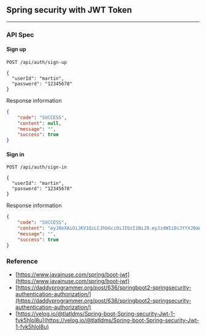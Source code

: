 ## Spring security with JWT Token

--- 

### API Spec

#### Sign up

```http request
POST /api/auth/sign-up

{
  "userId": "martin",
  "password": "12345678"
}
```

Response information

```json
{
    "code": "SUCCESS",
    "content": null,
    "message": "",
    "success": true
}
```

#### Sign in

```http request
POST /api/auth/sign-in

{
  "userId": "martin",
  "password": "12345678"
}
```

Response information

```json
{
    "code": "SUCCESS",
    "content": "eyJ0eXAiOiJKV1QiLCJhbGciOiJIUzI1NiJ9.eyJzdWIiOiJtYXJ0aW4iLCJyb2xlIjoiUk9MRV9VU0VSIiwidXNlciI6eyJ1c2VySWQiOiJtYXJ0aW4iLCJwZXJtaXNzaW9uIjoiUk9MRV9VU0VSIn19.DBzD86P7AZHNRels3Cv_wyRNvMpR3s-4DxjRuEBG2Q4",
    "message": "",
    "success": true
}
```

### Reference
- [https://www.javainuse.com/spring/boot-jwt](https://www.javainuse.com/spring/boot-jwt)
- [https://daddyprogrammer.org/post/636/springboot2-springsecurity-authentication-authorization/](https://daddyprogrammer.org/post/636/springboot2-springsecurity-authentication-authorization/)
- [https://velog.io/@tlatldms/Spring-boot-Spring-security-Jwt-1-fvk5hlol8u](https://velog.io/@tlatldms/Spring-boot-Spring-security-Jwt-1-fvk5hlol8u)